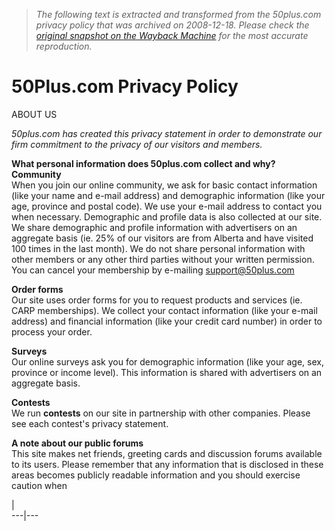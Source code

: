 > *The following text is extracted and transformed from the 50plus.com privacy policy that was archived on 2008-12-18. Please check the [original snapshot on the Wayback Machine](https://web.archive.org/web/20081218014654id_/http%3A//www.50plus.com/AboutUs/About50Plus/index.cfm%3FdocumentID%3D8773) for the most accurate reproduction.*

# 50Plus.com Privacy Policy

[](http://www.50plus.com/index.cfm)

ABOUT US 

_50plus.com has created this privacy statement in order to demonstrate our firm commitment to the privacy of our visitors and members._

**What personal information does 50plus.com collect and why?**   
**Community**   
When you join our online community, we ask for basic contact information (like your name and e-mail address) and demographic information (like your age, province and postal code). We use your e-mail address to contact you when necessary. Demographic and profile data is also collected at our site. We share demographic and profile information with advertisers on an aggregate basis (ie. 25% of our visitors are from Alberta and have visited 100 times in the last month). We do not share personal information with other members or any other third parties without your written permission. You can cancel your membership by e-mailing [support@50plus.com](mailto:support@50plus.com?subject=cancel%20BF%20membership)

**Order forms**   
Our site uses order forms for you to request products and services (ie. CARP memberships). We collect your contact information (like your e-mail address) and financial information (like your credit card number) in order to process your order. 

**Surveys**   
Our online surveys ask you for demographic information (like your age, sex, province or income level). This information is shared with advertisers on an aggregate basis. 

**Contests**   
We run **contests** on our site in partnership with other companies. Please see each contest's privacy statement. 

**A note about our public forums**   
This site makes net friends, greeting cards and discussion forums available to its users. Please remember that any information that is disclosed in these areas becomes publicly readable information and you should exercise caution when 

|   
---|---
